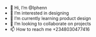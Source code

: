 - 👋 Hi, I’m @Iphenn
- 👀 I’m interested in designing
- 🌱 I’m currently learning product design
- 💞️ I’m looking to collaborate on projects
- 📫 How to reach me +2348030477416

<!---
Iphenn/Iphenn is a ✨ special ✨ repository because its `README.md` (this file) appears on your GitHub profile.
You can click the Preview link to take a look at your changes.
--->
